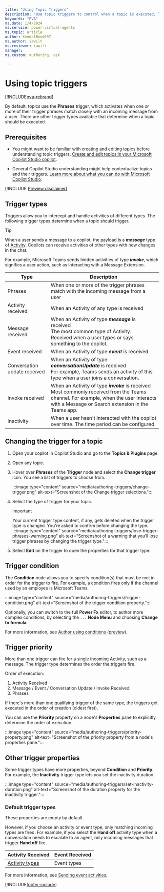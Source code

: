 ```yaml
---
title: "Using Topic Triggers"
description: "Use topic triggers to control when a topic is executed, like when the copilot receives a message or event."
keywords: "PVA"
ms.date: 1/4/2024
ms.service: power-virtual-agents
ms.topic: article
author: KendalBond007
ms.author: iawilt
ms.reviewer: iawilt
manager: 
ms.custom: authoring, ceX

---
```


# Using topic triggers

[!INCLUDE[pva-rebrand](includes/pva-rebrand.md)]

By default, topics use the **Phrases** trigger, which activates when one or more of their trigger phrases match closely with an incoming message from a user. There are other trigger types available that determine when a topic should be executed.

## Prerequisites

- You might want to be familiar with creating and editing topics before understanding topic triggers. [Create and edit topics in your Microsoft Copilot Studio copilot](authoring-create-edit-topics.md).

- General Copilot Studio understanding might help contextualize topics and their triggers. [Learn more about what you can do with Microsoft Copilot Studio](fundamentals-what-is-power-virtual-agents.md).

[!INCLUDE [Preview disclaimer](includes/public-preview-disclaimer.md)]

## Trigger types

Triggers allow you to intercept and handle activities of different types. The following trigger types determine when a topic should trigger.

> [!TIP]
> When a user sends a message to a copliot, the payload is a **_message_** type of [Activity](/javascript/api/botframework-schema/activity). Copilots can receive activities of other types with new changes in the chat.
>
> For example, Microsoft Teams sends hidden activities of type **_invoke_**, which signifies a user action, such as interacting with a Message Extension.

| Type     | Description |
| -------- | ----------- |
| Phrases  | When one or more of the trigger phrases match with the incoming message from a user |
| Activity received | When an Activity of any type is received |
| Message received  | When an Activity of type _**message**_ is received<br>The most common type of Activity.<br>Received when a user types or says something to the copilot. |
| Event received | When an Activity of type _**event**_ is received |
| Conversation update received | When an Activity of type _**conversationUpdate**_ is received<br>For example, Teams sends an activity of this type when a user joins a conversation. |
| Invoke received | When an Activity of type _**invoke**_ is received<br>Most commonly received from the Teams channel. For example, when the user interacts with a Message or Search extension in the Teams app. |
| Inactivity | When a user hasn't interacted with the copilot over time. The time period can be configured. |

## Changing the trigger for a topic

1. Open your copilot in Copilot Studio and go to the **Topics & Plugins** page.

1. Open any topic.

1. Hover over **Phrases** of the **Trigger** node and select the **Change trigger** icon. You see a list of triggers to choose from.

   :::image type="content" source="media/authoring-triggers/change-trigger.png" alt-text="Screenshot of the Change trigger selections.":::

1. Select the type of trigger for your topic.

   > [!IMPORTANT]
   > Your current trigger type content, if any, gets deleted when the trigger type is changed. You're asked to confirm before changing the type.
   > :::image type="content" source="media/authoring-triggers/lose-trigger-phrases-warning.png" alt-text="Screenshot of a warning that you'll lose trigger phrases by changing the trigger type.":::

1. Select **Edit** on the trigger to open the properties for that trigger type.

## Trigger condition

The **Condition** node allows you to specify condition(s) that must be met in order for the trigger to fire. For example, a condition fires only if the channel used by an employee is Microsoft Teams.

:::image type="content" source="media/authoring-triggers/trigger-condition.png" alt-text="Screenshot of the trigger condition property.":::

Optionally, you can switch to the full **Power Fx** editor, to author more complex conditions, by selecting the `...` **Node Menu** and choosing **Change to formula**.

For more information, see [Author using conditions (preview)](authoring-using-conditions.md).

## Trigger priority

More than one trigger can fire for a single incoming Activity, such as a message. The trigger type determines the order the triggers fire.

Order of execution:

1. Activity Received
1. Message / Event / Conversation Update / Invoke Received
1. Phrases

If there's more than one qualifying trigger of the same type, the triggers get executed in the order of creation (oldest first).

You can use the **Priority** property on a node's **Properties** pane to explicitly determine the order of execution.

:::image type="content" source="media/authoring-triggers/priority-property.png" alt-text="Screenshot of the priority property from a node's properties pane.":::

## Other trigger properties

Some trigger types have more properties, beyond **Condition** and **Priority**. For example, the **Inactivity** trigger type lets you set the inactivity duration.

:::image type="content" source="media/authoring-triggers/set-inactivity-duration.png" alt-text="Screenshot of the duration property for the inactivity trigger.":::

### Default trigger types

These properties are empty by default.

However, if you choose an activity or event type, only matching incoming types are fired. For example, if you select the **Hand off** activity type when a conversation needs to escalate to an agent, only incoming messages that trigger **Hand off** fire.

| Activity Received | Event Received |
| ----------------- | -------------- |
| [Activity types](/javascript/api/botframework-schema/activity#botframework-schema-activity-type) | Event types |

For more information, see [Sending event activities](authoring-send-event-activities.md).

[!INCLUDE[footer-include](includes/footer-banner.md)]
